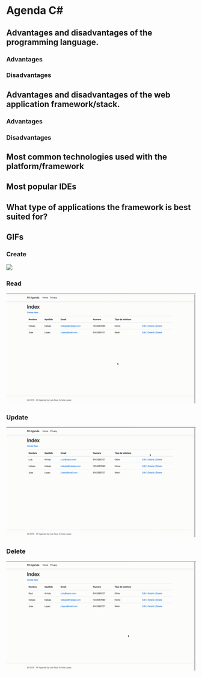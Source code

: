 # Agenda C#

## Advantages and disadvantages of the programming language.
### Advantages

### Disadvantages

## Advantages and disadvantages of the web application framework/stack.
### Advantages

### Disadvantages

## Most common technologies used with the platform/framework

## Most popular IDEs

## What type of applications the framework is best suited for?

## GIFs
### Create
![](Create.gif)
### Read
![](Read.gif)
### Update
![](Edit.gif)
### Delete
![](Delete.gif)
